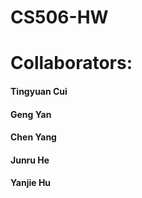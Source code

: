# CS506-HW
# Collaborators:

#### Tingyuan Cui
#### Geng Yan
#### Chen Yang
#### Junru He
#### Yanjie Hu
